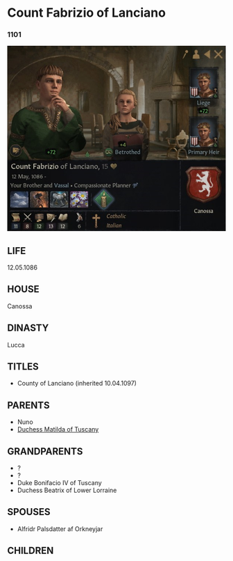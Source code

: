 # Count Fabrizio of Lanciano

### 1101

![Fabrizio_Matilda_Canossa_1101](i/fabrizio_matilda_canossa_1101.jpg)



## LIFE

12.05.1086			

## HOUSE

Canossa

## DINASTY

Lucca

## TITLES 

- County of Lanciano (inherited 10.04.1097)

## PARENTS

- Nuno
- [Duchess Matilda of Tuscany](matilda_bonifacio_canossa_1046.md)

## GRANDPARENTS

- ?
- ?
- Duke Bonifacio IV of Tuscany
- Duchess Beatrix of Lower Lorraine

## SPOUSES

- Alfridr Palsdatter af Orkneyjar

## CHILDREN



### 

